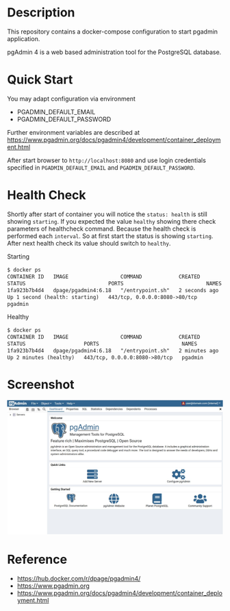 # Description

This repository contains a docker-compose configuration to start pgadmin application.

pgAdmin 4 is a web based administration tool for the PostgreSQL database.

# Quick Start

You may adapt configuration via environment

- PGADMIN_DEFAULT_EMAIL
- PGADMIN_DEFAULT_PASSWORD

Further environment variables are described at https://www.pgadmin.org/docs/pgadmin4/development/container_deployment.html

After start browser to `http://localhost:8080` and use login credentials specified in 
`PGADMIN_DEFAULT_EMAIL` and `PGADMIN_DEFAULT_PASSWORD`.

# Health Check

Shortly after start of container you will notice the `status: health` is still showing
`starting`. If you expected the value `healthy` showing there check parameters of 
healthcheck command. Because the health check is performed each `interval`. So at
first start the status is showing `starting`. After next health check its value should
switch to `healthy`.

Starting

```
$ docker ps
CONTAINER ID   IMAGE                 COMMAND            CREATED         STATUS                           PORTS                           NAMES
1fa923b7b4d4   dpage/pgadmin4:6.18   "/entrypoint.sh"   2 seconds ago   Up 1 second (health: starting)   443/tcp, 0.0.0.0:8080->80/tcp   pgadmin
```

Healthy

```
$ docker ps
CONTAINER ID   IMAGE                 COMMAND            CREATED         STATUS                   PORTS                           NAMES
1fa923b7b4d4   dpage/pgadmin4:6.18   "/entrypoint.sh"   2 minutes ago   Up 2 minutes (healthy)   443/tcp, 0.0.0.0:8080->80/tcp   pgadmin
```

# Screenshot

![PGAdmin](screenshot.jpg "PGAdmin Browser")

# Reference

- https://hub.docker.com/r/dpage/pgadmin4/
- https://www.pgadmin.org
- https://www.pgadmin.org/docs/pgadmin4/development/container_deployment.html